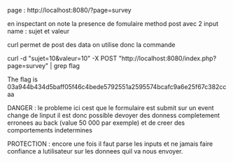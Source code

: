 page : http://localhost:8080/?page=survey

en inspectant on note la presence de fomulaire method post
avec 2 input name : sujet et valeur

curl permet de post des data on utilise donc la commande

curl -d "sujet=10&valeur=10" -X POST "http://localhost:8080/index.php?page=survey" | grep flag

The flag is 03a944b434d5baff05f46c4bede5792551a2595574bcafc9a6e25f67c382ccaa

DANGER :
le probleme ici cest que le formulaire est submit sur un event change de linput
il est donc possible devoyer des donness completement erronees au back (value 50 000 par exemple)
et de creer des comportements indetermines

PROTECTION : 
encore une fois il faut parse les inputs et ne jamais faire confiance a lutilisateur sur les donnees quil va nous envoyer.
